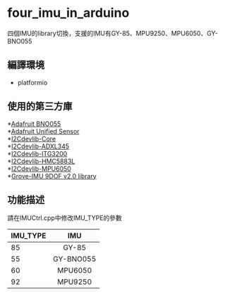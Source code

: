# four_imu_in_arduino
 四個IMU的library切換，支援的IMU有GY-85、MPU9250、MPU6050、GY-BNO055

## 編譯環境
* platformio
## 使用的第三方庫
*[Adafruit BNO055](https://github.com/adafruit/Adafruit_BNO055.git)  
*[Adafruit Unified Sensor](https://github.com/adafruit/Adafruit_Sensor.git)  
*[I2Cdevlib-Core](https://github.com/jrowberg/i2cdevlib.git)  
*[I2Cdevlib-ADXL345](https://github.com/jrowberg/i2cdevlib/tree/master/Arduino/ADXL345)  
*[I2Cdevlib-ITG3200](https://github.com/jrowberg/i2cdevlib/tree/master/Arduino/ITG3200)  
*[I2Cdevlib-HMC5883L](https://github.com/jrowberg/i2cdevlib/tree/master/Arduino/HMC5883L)  
*[I2Cdevlib-MPU6050](https://github.com/jrowberg/i2cdevlib/tree/master/Arduino/MPU6050)  
*[Grove-IMU 9DOF v2.0 library](https://www.seeedstudio.com/blog/2019/12/09/getting-started-with-mpu-9250-arduino-guide/)  

## 功能描述
請在IMUCtrl.cpp中修改IMU_TYPE的參數

| IMU_TYPE  | IMU |
| ------------- |:-------------:|
| 85      | GY-85     |
| 55      | GY-BNO055     |
| 60      | MPU6050     |
| 92      | MPU9250     |
